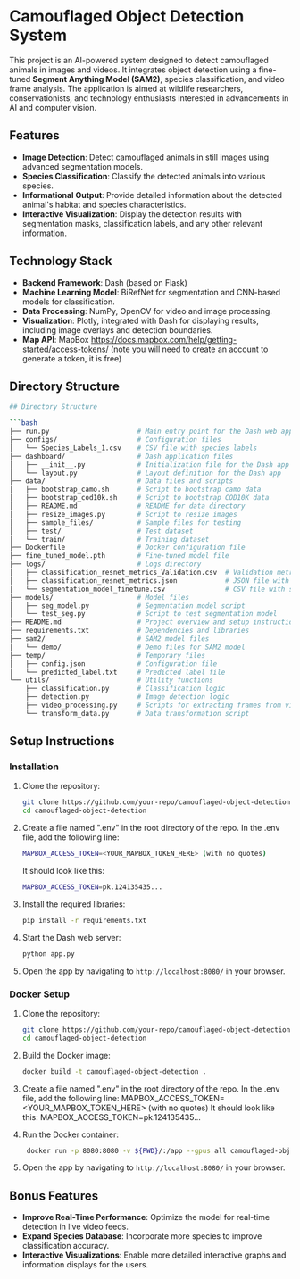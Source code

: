 # Camouflaged Object Detection System

This project is an AI-powered system designed to detect camouflaged animals in images and videos. It integrates object detection using a fine-tuned **Segment Anything Model (SAM2)**, species classification, and video frame analysis. The application is aimed at wildlife researchers, conservationists, and technology enthusiasts interested in advancements in AI and computer vision.

## Features

- **Image Detection**: Detect camouflaged animals in still images using advanced segmentation models.
- **Species Classification**: Classify the detected animals into various species.
- **Informational Output**: Provide detailed information about the detected animal's habitat and species characteristics.
- **Interactive Visualization**: Display the detection results with segmentation masks, classification labels, and any other relevant information.

## Technology Stack

- **Backend Framework**: Dash (based on Flask)
- **Machine Learning Model**: BiRefNet for segmentation and CNN-based models for classification.
- **Data Processing**: NumPy, OpenCV for video and image processing.
- **Visualization**: Plotly, integrated with Dash for displaying results, including image overlays and detection boundaries.
- **Map API**: MapBox https://docs.mapbox.com/help/getting-started/access-tokens/ (note you will need to create an account to generate a token, it is free)

## Directory Structure

```bash
## Directory Structure

```bash
├── run.py                      # Main entry point for the Dash web app
├── configs/                    # Configuration files
│   └── Species_Labels_1.csv    # CSV file with species labels
├── dashboard/                  # Dash application files
│   ├── __init__.py             # Initialization file for the Dash app
│   └── layout.py               # Layout definition for the Dash app
├── data/                       # Data files and scripts
│   ├── bootstrap_camo.sh       # Script to bootstrap camo data
│   ├── bootstrap_cod10k.sh     # Script to bootstrap COD10K data
│   ├── README.md               # README for data directory
│   ├── resize_images.py        # Script to resize images
│   ├── sample_files/           # Sample files for testing
│   ├── test/                   # Test dataset
│   └── train/                  # Training dataset
├── Dockerfile                  # Docker configuration file
├── fine_tuned_model.pth        # Fine-tuned model file
├── logs/                       # Logs directory
│   ├── classification_resnet_metrics_Validation.csv  # Validation metrics for classification
│   ├── classification_resnet_metrics.json            # JSON file with classification metrics
│   └── segmentation_model_finetune.csv               # CSV file with segmentation model finetune metrics
├── models/                     # Model files
│   ├── seg_model.py            # Segmentation model script
│   └── test_seg.py             # Script to test segmentation model
├── README.md                   # Project overview and setup instructions
├── requirements.txt            # Dependencies and libraries
├── sam2/                       # SAM2 model files
│   └── demo/                   # Demo files for SAM2 model
├── temp/                       # Temporary files
│   ├── config.json             # Configuration file
│   └── predicted_label.txt     # Predicted label file
└── utils/                      # Utility functions
    ├── classification.py       # Classification logic
    ├── detection.py            # Image detection logic
    ├── video_processing.py     # Scripts for extracting frames from videos
    └── transform_data.py       # Data transformation script
```

## Setup Instructions

### Installation

1. Clone the repository:

   ```bash
   git clone https://github.com/your-repo/camouflaged-object-detection.git
   cd camouflaged-object-detection
   ```

2. Create a file named ".env" in the root directory of the repo. In the .env file, add the following line:

   ``` bash
   MAPBOX_ACCESS_TOKEN=<YOUR_MAPBOX_TOKEN_HERE> (with no quotes)
    ```
   
   It should look like this: 

   ``` bash
   MAPBOX_ACCESS_TOKEN=pk.124135435...
   ```

4. Install the required libraries:

   ```bash
   pip install -r requirements.txt
   ```

5. Start the Dash web server:

   ```bash
   python app.py
   ```

6. Open the app by navigating to `http://localhost:8080/` in your browser.

### Docker Setup

1. Clone the repository:

   ```bash
   git clone https://github.com/your-repo/camouflaged-object-detection.git
   cd camouflaged-object-detection
   ```

2. Build the Docker image:

   ```bash
   docker build -t camouflaged-object-detection .
   ```

3. Create a file named ".env" in the root directory of the repo. In the .env file, add the following line:
   MAPBOX_ACCESS_TOKEN=<YOUR_MAPBOX_TOKEN_HERE> (with no quotes)
   It should look like this: MAPBOX_ACCESS_TOKEN=pk.124135435...

4. Run the Docker container:

   ```bash
    docker run -p 8080:8080 -v ${PWD}/:/app --gpus all camouflaged-object-detection
    ```

5. Open the app by navigating to `http://localhost:8080/` in your browser.


## Bonus Features

- **Improve Real-Time Performance**: Optimize the model for real-time detection in live video feeds.
- **Expand Species Database**: Incorporate more species to improve classification accuracy.
- **Interactive Visualizations**: Enable more detailed interactive graphs and information displays for the users.
